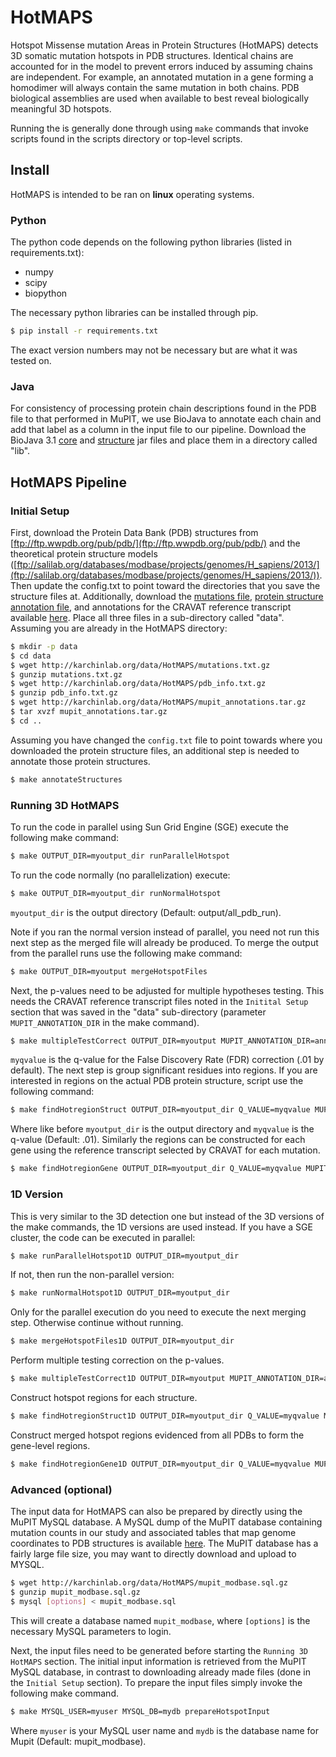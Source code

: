 # HotMAPS

Hotspot Missense mutation Areas in Protein Structures (HotMAPS) detects 3D somatic mutation hotspots in PDB structures.
Identical chains are accounted for in the model to prevent errors induced by assuming chains
are independent. For example, an annotated mutation in a gene forming a homodimer
will always contain the same mutation in both chains. PDB biological assemblies are
used when available to best reveal biologically meaningful 3D hotspots.

Running the is generally done through using `make` commands that invoke scripts
found in the scripts directory or top-level scripts.

## Install

HotMAPS is intended to be ran on **linux** operating systems.

### Python

The python code depends on the following python libraries (listed in requirements.txt):

* numpy
* scipy
* biopython

The necessary python libraries can be installed through pip.

```bash
$ pip install -r requirements.txt
```

The exact version numbers may not be necessary but are what it was tested on.

### Java

For consistency of processing protein chain descriptions found in the PDB file to that performed in MuPIT, we use BioJava to annotate each chain and add that label as a column in the input file to our pipeline. Download the BioJava 3.1 [core](http://biojava.org/download/maven/org/biojava/biojava3-core/3.1.0/biojava3-core-3.1.0.jar) and [structure](http://biojava.org/download/maven/org/biojava/biojava3-structure/3.1.0/biojava3-structure-3.1.0.jar) jar files and place them in a directory called "lib".

## HotMAPS Pipeline

### Initial Setup

First, download the Protein Data Bank (PDB) structures from [ftp://ftp.wwpdb.org/pub/pdb/](ftp://ftp.wwpdb.org/pub/pdb/) and the theoretical protein structure models ([ftp://salilab.org/databases/modbase/projects/genomes/H_sapiens/2013/](ftp://salilab.org/databases/modbase/projects/genomes/H_sapiens/2013/)). Then update the config.txt to point toward the directories that you save the structure files at.  Additionally, download the [mutations file](http://karchinlab.org/data/HotMAPS/mutations.txt.gz), [protein structure annotation file](http://karchinlab.org/data/HotMAPS/pdb_info.txt.gz), and  annotations for the CRAVAT reference transcript available [here](http://karchinlab.org/data/HotMAPS/mupit_annotations.tar.gz). Place all three files in a sub-directory called "data". Assuming you are already in the HotMAPS directory:

```bash
$ mkdir -p data
$ cd data
$ wget http://karchinlab.org/data/HotMAPS/mutations.txt.gz
$ gunzip mutations.txt.gz
$ wget http://karchinlab.org/data/HotMAPS/pdb_info.txt.gz
$ gunzip pdb_info.txt.gz
$ wget http://karchinlab.org/data/HotMAPS/mupit_annotations.tar.gz
$ tar xvzf mupit_annotations.tar.gz
$ cd ..
```

Assuming you have changed the `config.txt` file to point towards where you downloaded the protein structure files, an additional step is needed to annotate those protein structures.

```bash
$ make annotateStructures
```

### Running 3D HotMAPS

To run the code in parallel using Sun Grid Engine (SGE) execute the following make command:

```bash
$ make OUTPUT_DIR=myoutput_dir runParallelHotspot
```

To run the code normally (no parallelization) execute:

```bash
$ make OUTPUT_DIR=myoutput_dir runNormalHotspot
```

`myoutput_dir` is the output directory (Default: output/all_pdb_run).

Note if you ran the normal version instead of parallel, you need not run this next step
as the merged file will already be produced. To merge the output from the parallel 
runs use the following make command:

```bash
$ make OUTPUT_DIR=myoutput mergeHotspotFiles
```

Next, the p-values need to be adjusted for multiple hypotheses testing. 
This needs the CRAVAT reference transcript files noted in the `Initital Setup`
section that was saved in the "data" sub-directory (parameter `MUPIT_ANNOTATION_DIR` in the make command).

```bash
$ make multipleTestCorrect OUTPUT_DIR=myoutput MUPIT_ANNOTATION_DIR=annotation_dir Q_VALUE=myqvalue 
```

`myqvalue` is the q-value for the False Discovery Rate (FDR) correction (.01 by default). The next step is group significant residues
into regions. If you are interested in regions on the actual PDB protein structure,
script use the following command:

```bash
$ make findHotregionStruct OUTPUT_DIR=myoutput_dir Q_VALUE=myqvalue MUPIT_ANNOTATION_DIR=annotation_dir
```

Where like before `myoutput_dir` is the output directory and `myqvalue` is the
q-value (Default: .01). Similarly the regions can be constructed for each gene
using the reference transcript selected by CRAVAT for each mutation. 

```bash
$ make findHotregionGene OUTPUT_DIR=myoutput_dir Q_VALUE=myqvalue MUPIT_ANNOTATION_DIR=annotation_dir
```

### 1D Version

This is very similar to the 3D detection one but instead of the 3D versions
of the make commands, the 1D versions are used instead. If you have 
a SGE cluster, the code can be executed in parallel:

```bash
$ make runParallelHotspot1D OUTPUT_DIR=myoutput_dir
```

If not, then run the non-parallel version:

```bash
$ make runNormalHotspot1D OUTPUT_DIR=myoutput_dir
```

Only for the parallel execution do you need to execute the
next merging step. Otherwise continue without running.

```bash
$ make mergeHotspotFiles1D OUTPUT_DIR=myoutput_dir
```

Perform multiple testing correction on the p-values.

```bash
$ make multipleTestCorrect1D OUTPUT_DIR=myoutput MUPIT_ANNOTATION_DIR=annotation_dir Q_VALUE=myqvalue 
```

Construct hotspot regions for each structure.

```bash
$ make findHotregionStruct1D OUTPUT_DIR=myoutput_dir Q_VALUE=myqvalue MUPIT_ANNOTATION_DIR=annotation_dir
```

Construct merged hotspot regions evidenced from all PDBs to form the gene-level
regions.

```bash
$ make findHotregionGene1D OUTPUT_DIR=myoutput_dir Q_VALUE=myqvalue MUPIT_ANNOTATION_DIR=annotation_dir
```

### Advanced (optional)

The input data for HotMAPS can also be prepared by directly using the MuPIT MySQL database. A MySQL dump of the MuPIT database containing mutation counts in our study and associated tables that map genome coordinates to PDB structures is available [here](http://karchinlab.org/data/HotMAPS/mupit_modbase.sql.gz). The MuPIT database has a fairly large file size, you may want to directly download and upload to MYSQL.

```bash
$ wget http://karchinlab.org/data/HotMAPS/mupit_modbase.sql.gz
$ gunzip mupit_modbase.sql.gz
$ mysql [options] < mupit_modbase.sql
```

This will create a database named `mupit_modbase`, where `[options]` is the necessary MySQL parameters to login.

Next, the input files need to be generated before starting the `Running 3D HotMAPS` section. The initial input information
is retrieved from the MuPIT MySQL database, in contrast to downloading already made files (done in the `Initial Setup` section). To prepare the input files simply invoke the following make command.

```bash
$ make MYSQL_USER=myuser MYSQL_DB=mydb prepareHotspotInput
```

Where `myuser` is your MySQL user name and `mydb` is the database name
for Mupit (Default: mupit_modbase).
